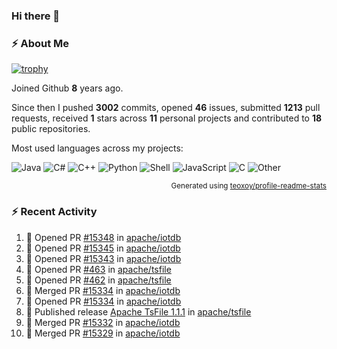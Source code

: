 ### Hi there 👋

### :zap: About Me

[![trophy](https://github-profile-trophy.vercel.app/?username=HTHou&theme=onedark)](https://github.com/ryo-ma/github-profile-trophy)
   
Joined Github **8** years ago.

Since then I pushed **3002** commits, opened **46** issues, submitted **1213** pull requests, received **1** stars across **11** personal projects and contributed to **18** public repositories.

Most used languages across my projects:

![Java](https://img.shields.io/static/v1?style=flat-square&label=%E2%A0%80&color=555&labelColor=%23b07219&message=Java%EF%B8%B189.3%25)
![C#](https://img.shields.io/static/v1?style=flat-square&label=%E2%A0%80&color=555&labelColor=%23178600&message=C%23%EF%B8%B13.9%25)
![C++](https://img.shields.io/static/v1?style=flat-square&label=%E2%A0%80&color=555&labelColor=%23f34b7d&message=C%2B%2B%EF%B8%B12.7%25)
![Python](https://img.shields.io/static/v1?style=flat-square&label=%E2%A0%80&color=555&labelColor=%233572A5&message=Python%EF%B8%B10.7%25)
![Shell](https://img.shields.io/static/v1?style=flat-square&label=%E2%A0%80&color=555&labelColor=%2389e051&message=Shell%EF%B8%B10.7%25)
![JavaScript](https://img.shields.io/static/v1?style=flat-square&label=%E2%A0%80&color=555&labelColor=%23f1e05a&message=JavaScript%EF%B8%B10.5%25)
![C](https://img.shields.io/static/v1?style=flat-square&label=%E2%A0%80&color=555&labelColor=%23555555&message=C%EF%B8%B10.4%25)
![Other](https://img.shields.io/static/v1?style=flat-square&label=%E2%A0%80&color=555&labelColor=%23ededed&message=Other%EF%B8%B11.4%25)

<p align="right"><sub>Generated using <a href="https://github.com/marketplace/actions/profile-readme-stats">teoxoy/profile-readme-stats</a></sub></p>


<!--![](https://github.com/HTHou/HTHou/blob/output/github-contribution-grid-snake.svg)-->

<!--![Haonan Hou's github stats](https://github-readme-stats.vercel.app/api?username=HTHou&count_private=true&show_icons=true&theme=onedark)-->

<!--![Haonan Hou's wakatime stats](https://github-readme-stats.vercel.app/api/wakatime?username=HTHou&layout=compact&theme=onedark)-->

<!--![Top Langs](https://github-readme-stats.vercel.app/api/top-langs/?username=HTHou&theme=onedark&layout=compact)-->

### :zap: Recent Activity
<!--START_SECTION:activity-->
1. 💪 Opened PR [#15348](https://github.com/apache/iotdb/pull/15348) in [apache/iotdb](https://github.com/apache/iotdb)
2. 💪 Opened PR [#15345](https://github.com/apache/iotdb/pull/15345) in [apache/iotdb](https://github.com/apache/iotdb)
3. 💪 Opened PR [#15343](https://github.com/apache/iotdb/pull/15343) in [apache/iotdb](https://github.com/apache/iotdb)
4. 💪 Opened PR [#463](https://github.com/apache/tsfile/pull/463) in [apache/tsfile](https://github.com/apache/tsfile)
5. 💪 Opened PR [#462](https://github.com/apache/tsfile/pull/462) in [apache/tsfile](https://github.com/apache/tsfile)
6. 🎉 Merged PR [#15334](https://github.com/apache/iotdb/pull/15334) in [apache/iotdb](https://github.com/apache/iotdb)
7. 💪 Opened PR [#15334](https://github.com/apache/iotdb/pull/15334) in [apache/iotdb](https://github.com/apache/iotdb)
8. 🚀 Published release [Apache TsFile 1.1.1](https://github.com/apache/tsfile/releases/tag/v1.1.1) in [apache/tsfile](https://github.com/apache/tsfile)
9. 🎉 Merged PR [#15332](https://github.com/apache/iotdb/pull/15332) in [apache/iotdb](https://github.com/apache/iotdb)
10. 🎉 Merged PR [#15329](https://github.com/apache/iotdb/pull/15329) in [apache/iotdb](https://github.com/apache/iotdb)
<!--END_SECTION:activity-->

<!--
**HTHou/HTHou** is a ✨ _special_ ✨ repository because its `README.md` (this file) appears on your GitHub profile.

Here are some ideas to get you started:

- 🔭 I’m currently working on ...
- 🌱 I’m currently learning ...
- 👯 I’m looking to collaborate on ...
- 🤔 I’m looking for help with ...
- 💬 Ask me about ...
- 📫 How to reach me: ...
- 😄 Pronouns: ...
- ⚡ Fun fact: ...
-->
